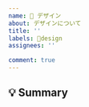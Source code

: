 ```yaml
---
name: 🎨 デザイン
about: デザインについて
title: ''
labels: 🎨design
assignees: ''

comment: true
---
```


<!--
Issueありがとうございます!
まず初めに, Issueの重複を避けるために, そのIssueが既に報告されていないか確認してください.
-->

## 💡 Summary

<!-- どの箇所の何を，どう変えたいかを具体的にまとめてください -->
